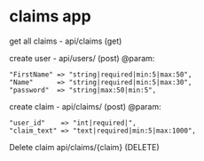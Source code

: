 # claims app
get all claims - api/claims (get)

create user - api/users/ (post) @param:

    "FirstName" => "string|required|min:5|max:50",
    "Name"      => "string|required|min:5|max:30",
    "password"  => "string|max:50|min:5",
    
create claim - api/claims/ (post) @param:    

    "user_id"    => "int|required|",
    "claim_text" => "text|required|min:5|max:1000",
 
 Delete claim api/claims/{claim} (DELETE)